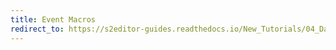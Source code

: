 ```yaml
---
title: Event Macros
redirect_to: https://s2editor-guides.readthedocs.io/New_Tutorials/04_Data_Editor/065_Event_Macros
---
```


